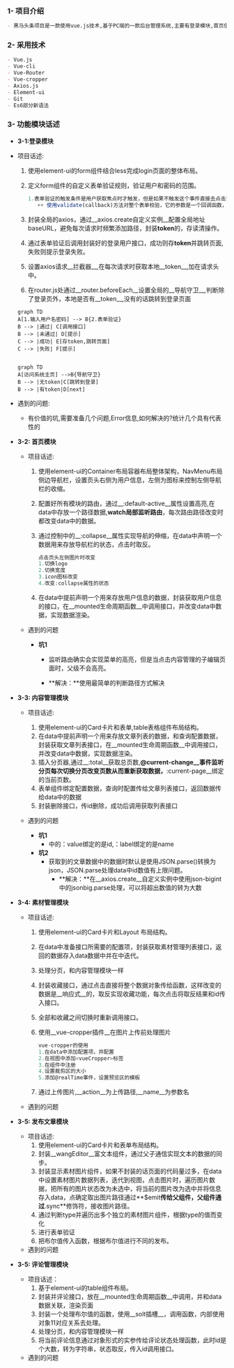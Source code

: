 ### 1- 项目介绍

```markdown
- 黑马头条项目是一款使用vue.js技术,基于PC端的一款后台管理系统,主要有登录模块,首页信息展示模块,文章管理模块等
```

### 2- 采用技术

```markdown
- Vue.js
- Vue-cli
- Vue-Router
- Vue-cropper
- Axios.js
- Element-ui
- Git
- Es6部分新语法
```

### 3- 功能模块话述

- **3-1:登录模块**

- 项目话述: 

  1. 使用element-ui的form组件结合less完成login页面的整体布局。

  2. 定义form组件的自定义表单验证规则，验证用户和密码的范围。

     ```js
     1.表单验证的触发条件是用户获取焦点时才触发，但是如果不触发这个事件直接去点击登录，那么就不会触发表单验证。
     	++ 使用validate(callback)方法对整个表单校验，它的参数是一个回调函数，有两个参数：是否校验成功，未通过校验的字段，当都为true时在执行下一步
     ```

  3. 封装全局的axios，通过__axios.create自定义实例__配置全局地址baseURL，避免每次请求时频繁添加路径，封装**token**的，存读清操作。

  4. 通过表单验证后调用封装好的登录用户接口，成功则存**token**并跳转页面,失败则提示登录失败。

  5. 设置axios请求__拦截器__,在每次请求时获取本地__token__,加在请求头中。

  6. 在router.js处通过__router.beforeEach__设置全局的__导航守卫__,判断除了登录页外，本地是否有__token__,没有的话跳转到登录页面

  ```mermaid
  graph TD
  A[1.输入用户名密码] --> B{2.表单验证}
  B --> |通过| C[调用接口]
  B --> |未通过| D[提示]
  C --> |成功| E[存token,跳转页面]
  C --> |失败| F[提示]
  ```

  ```mermaid
  
  graph TD
  A[访问系统主页] -->B{导航守卫}
  B --> |无token|C[跳转到登录]
  B --> |有token|D[next]
  
  ```

  

- 遇到的问题:
  
  - 有价值的坑,需要准备几个问题,Error信息,如何解决的?统计几个具有代表性的
  
- **3-2: 首页模块**

  - 项目话述:

    1. 使用element-ui的Container布局容器布局整体架构，NavMenu布局侧边导航栏，设置页头右侧为用户信息，左侧为图标来控制左侧导航栏的收缩。

    2. 配置好所有模块的路由，通过__:default-active__属性设置高亮,在data中存放一个路径数据,__watch局部监听路由__，每次路由路径改变时都改变data中的数据。

    3. 通过控制<el-menu>中的__:collapse__属性实现导航的伸缩，在data中声明一个数据用来存放导航栏的状态，点击时取反。

       ```js
       点击页头左侧图片时改变
       1.切换logo
       2.切换宽度
       3.icon图标改变
       4.改变:collapse属性的状态
       ```

    4. 在data中提前声明一个用来存放用户信息的数据，封装获取用户信息的接口，在__mounted生命周期函数__中调用接口，并改变data中数据，实现数据渲染。

  - 遇到的问题

    + **坑1**

      + 监听路由确实会实现菜单的高亮，但是当点击内容管理的子编辑页面时，父级不会高亮。

      + **解决：**使用最简单的判断路径方式解决

        

- **3-3: 内容管理模块**

  + 项目话述:

    1. 使用element-ui的Card卡片和表单,table表格组件布局结构。
    2. 在data中提前声明一个用来存放文章列表的数据，和查询配置数据，封装获取文章列表接口，在__mounted生命周期函数__中调用接口，并改变data中数据，实现数据渲染。
    3. 插入分页器<el-pagination>,通过__:total__获取总页数,__@current-change__事件监听分页每次切换分页改变页数从而重新获取数据，__:current-page__绑定的当前页数。
    4. 表单组件绑定配置数据，查询时配置传给文章列表接口，返回数据传给data中的数据
    5. 封装删除接口，传id删除，成功后调用获取列表接口

    

  + 遇到的问题

    + **坑1**
      + <el-option>中的：value绑定的是id,：label绑定的是name
    + **坑2**
      + 获取到的文章数据中的数据时默认是使用JSON.parse()转换为json，JSON.parse处理data中id数值有上限问题。
        + **解决：**在__axios.create__自定义实例中使用json-bigint中的jsonbig.parse处理，可以将超出数值的转为大数

- **3-4: 素材管理模块**

  + 项目话述:

    1. 使用element-ui的Card卡片和Layout 布局结构。

    2. 在data中准备接口所需要的配置项，封装获取素材管理列表接口，返回的数据存入data数据中并在<el-row>中迭代。

    3. 处理分页，和内容管理模块一样

    4. 封装收藏接口，通过点击直接将整个数据对象传给函数，这样改变的数据是__响应式__的，取反实现收藏功能，每次点击将取反结果和id传入接口。

    5. 全部和收藏之间切换时重新调用接口。

    6. 使用__vue-cropper插件__在图片上传前处理图片

       ```js
       vue-cropper的使用
       1.在data中添加配置项，并配置
       2.在视图中添加<vueCropper>标签
       3.在组件中注册
       4.设置裁剪区的大小
       5.添加@realTime事件，设置预览区的模板
       ```

       

    7. 通过<el-upload>上传图片,__action__为上传路径,__name__为参数名

  + 遇到的问题

- **3-5: 发布文章模块**

  + 项目话述:
    1. 使用element-ui的Card卡片和表单布局结构。
    2. 封装__wangEditor__富文本组件，通过父子通信实现文本的数据的同步。
    3. 封装显示素材图片组件，如果不封装的话页面的代码量过多，在data中设置素材图片数据列表，迭代到视图，点击图片时，遍历图片数据，把所有的图片状态改为未选中，将当前的图片改为选中并将信息存入data，点确定取出图片路径通过**$emit**传给父组件，父组件通过**.sync**修饰符，接收图片路径。
    4. 通过判断type并遍历出多个独立的素材图片组件，根据type的值而变化
    5. 进行表单验证
    6. 把布尔值传入函数，根据布尔值进行不同的发布。
  + 遇到的问题

- **3-5: 评论管理模块**

  + 项目话述：
    1. 基于element-ui的table组件布局。
    2. 封装并评论接口，放在__mounted生命周期函数__中调用，并和data数据关联，渲染页面
    3. 封装一个处理布尔值的函数，使用__solt插槽__，调用函数，内部使用对象11对应关系去处理。
    4. 处理分页，和内容管理模块一样
    5. 将当前评论信息通过对象形式的实参传给评论状态处理函数，此时id是个大数，转为字符串，状态取反，传入id调用接口。
  + 遇到的问题